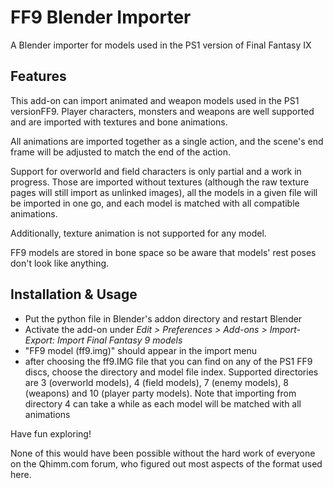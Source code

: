 # FF9 Blender Importer
A Blender importer for models used in the PS1 version of Final Fantasy IX

Features
--------

This add-on can import animated and weapon models used in the PS1 versionFF9. Player characters, monsters and weapons are well supported and are imported with textures and bone animations.

All animations are imported together as a single action, and the scene's end frame will be adjusted to match the end of the action.

Support for overworld and field characters is only partial and a work in progress. Those are imported without textures (although the raw texture pages will still import as unlinked images), all the models in a given file will be imported in one go, and each model is matched with all compatible animations.

Additionally, texture animation is not supported for any model.

FF9 models are stored in bone space so be aware that models' rest poses don't look like anything.

Installation & Usage
--------

- Put the python file in Blender's addon directory and restart Blender
- Activate the add-on under *Edit > Preferences > Add-ons > Import-Export: Import Final Fantasy 9 models*
- "FF9 model (ff9.img)" should appear in the import menu
- after choosing the ff9.IMG file that you can find on any of the PS1 FF9 discs, choose the directory and model file index. Supported directories are 3 (overworld models), 4 (field models), 7 (enemy models), 8 (weapons) and 10 (player party models). Note that importing from directory 4 can take a while as each model will be matched with all animations

Have fun exploring!

None of this would have been possible without the hard work of everyone on the Qhimm.com forum, who figured out most aspects of the format used here.